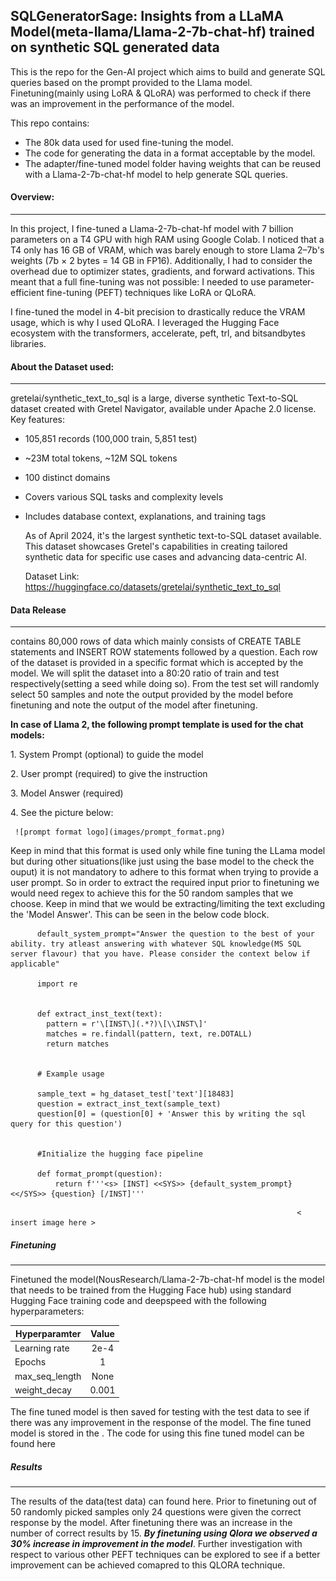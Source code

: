 ## **SQLGeneratorSage: Insights from a  LLaMA Model(meta-llama/Llama-2-7b-chat-hf) trained on synthetic SQL generated data**

  This is the repo for the Gen-AI project which aims to build and generate SQL queries based on the prompt provided to the Llama model. Finetuning(mainly using LoRA & QLoRA) was performed to check if there was an improvement in the performance of the model. 
  
  
  This repo contains:
  * The 80k data used for used fine-tuning the model.
  * The code for generating the data in a format acceptable by the model.
  * The adapter/fine-tuned model folder having weights that can be reused with a Llama-2-7b-chat-hf model to help generate SQL queries.  
 
  #### Overview:
  -----------------------------
  In this project, I fine-tuned a Llama-2-7b-chat-hf model with 7 billion parameters on a T4 GPU with high RAM using Google Colab. I noticed that a T4 only has 16 GB of VRAM, which was barely enough to store Llama 2–7b's weights (7b × 2 bytes = 14 GB in FP16). Additionally, I had to consider the overhead due to optimizer states, gradients, and forward activations. This meant that a full fine-tuning was not possible: I needed to use parameter-efficient fine-tuning (PEFT) techniques like LoRA or QLoRA.
  
  I fine-tuned the model in 4-bit precision to drastically reduce the VRAM usage, which is why I used QLoRA. I leveraged the Hugging Face ecosystem with the transformers, accelerate, peft, trl, and bitsandbytes libraries.



  #### About the Dataset used:
  --------------------------------
  gretelai/synthetic_text_to_sql is a large, diverse synthetic Text-to-SQL dataset created with Gretel Navigator, available under Apache 2.0 license.
  Key features:

* 105,851 records (100,000 train, 5,851 test)
* ~23M total tokens, ~12M SQL tokens
* 100 distinct domains
* Covers various SQL tasks and complexity levels
* Includes database context, explanations, and training tags

  As of April 2024, it's the largest synthetic text-to-SQL dataset available. This dataset showcases Gretel's capabilities in creating tailored synthetic data for specific use cases and advancing data-centric AI.


  Dataset Link: https://huggingface.co/datasets/gretelai/synthetic_text_to_sql
  
 #### Data Release
  --------------------------------------------------------------------------------------------------------------------------------------
  
  <provide folder path here> contains 80,000 rows of data which mainly consists of CREATE TABLE statements and INSERT ROW statements followed by a question. Each row of the dataset is provided in a specific format which is accepted by the model. We will split the dataset into a 80:20 ratio of train and test respectively(setting a seed while doing so). From the test set will randomly select 50 samples and note the output provided by the model before finetuning and note the output of the model after finetuning.
  
 **In case of Llama 2, the following prompt template is used for the chat models:**
 
 1\. System Prompt (optional) to guide the model
 
 2\. User prompt (required) to give the instruction
 
 3\. Model Answer (required)
 
 4\. See the picture below:


 
	 ![prompt format logo](images/prompt_format.png)
	   
 Keep in mind that this format is used only while fine tuning the LLama model but during other situations(like just using the base model to the check the ouput) it is not mandatory to adhere to this format when trying to provide a user prompt. So in order to extract the required input prior to finetuning we would need regex to achieve this for the 50 random samples that we choose. Keep in mind that we would be extracting/limiting the text excluding the 'Model Answer'. This can be seen in the below code block.
	   
	   
	   
 ```
	   default_system_prompt="Answer the question to the best of your ability. try atleast answering with whatever SQL knowledge(MS SQL server flavour) that you have. Please consider the context below if applicable"
	   
	   import re
	   
	   
	   def extract_inst_text(text):
	     pattern = r'\[INST\](.*?)\[\\INST\]'
	     matches = re.findall(pattern, text, re.DOTALL)
	     return matches
	   
	   
	   # Example usage
	   
	   sample_text = hg_dataset_test['text'][18483]
	   question = extract_inst_text(sample_text)
	   question[0] = (question[0] + 'Answer this by writing the sql query for this question')
	   
	   
	   #Initialize the hugging face pipeline
	   
	   def format_prompt(question):
	       return f'''<s> [INST] <<SYS>> {default_system_prompt} <</SYS>> {question} [/INST]'''
 ```
	   
	                                                                < insert image here >
																	
	
	
	
	

 ##### Finetuning
 -------------------------------------------------------------------------------------------------------------------------------
 
 Finetuned the model(NousResearch/Llama-2-7b-chat-hf  model is the model that needs to be trained from the Hugging Face hub) using standard Hugging Face training code and deepspeed with the following hyperparameters:
 
   | Hyperparamter |Value |
   | ------------- |:----:|
   | Learning rate | 2e-4 |
   | Epochs	       |  1   |
   | max_seq_length| None |
   | weight_decay  | 0.001|
   
  
  The fine tuned model is then saved for testing with the test data to see if there was any improvement in the response of the model. The fine tuned model is stored in the <folder>. The code for using this fine tuned model can be found here <provide link to the code>



##### Results
----------------------------------------------------------------------------------------------------------------------------------------------------------

The results of the data(test data) can found here. Prior to finetuning out of 50 randomly picked samples only 24 questions were given the correct response by the model. After finetuning there was an increase in the number of correct results by 15. _**By finetuning using Qlora we observed a 30% increase in improvement in the model**_. Further investigation with respect to various other PEFT techniques can be explored to see if a better improvement can be achieved comapred to this QLORA technique.
  